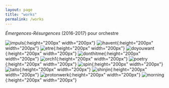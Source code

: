 ```yaml
---
layout: page
title: "works"
permalink: /works
---
```


 _Émergences-Résurgences_ (2016-2017)
pour orchestre



![impuls](https://github.com/kbys88/kbys88.github.io/assets/142012962/1712d49f-1cce-47d9-b1bf-ab21e4d705d5){:height="200px" width="200px"}
![ihavent](https://github.com/kbys88/kbys88.github.io/assets/142012962/cae87bea-f470-418c-97e2-17018d939009){:height="200px" width="200px"}
![etre](https://github.com/kbys88/kbys88.github.io/assets/142012962/ddbb0642-a47f-4ad4-8b8d-244501c15aba){:height="200px" width="200px"}
![doyouwant](https://github.com/kbys88/kbys88.github.io/assets/142012962/d7162394-e63d-424e-950c-73a8cf10be2f){:height="200px" width="200px"}
![donthitme](https://github.com/kbys88/kbys88.github.io/assets/142012962/1730e04f-c3ee-4ede-af57-9dc57977eaaf){:height="200px" width="200px"}
![orch1](https://github.com/kbys88/kbys88.github.io/assets/142012962/f8694c89-d4f3-4eac-a832-20d98e6f949f){:height="200px" width="200px"}
![poetry](https://github.com/kbys88/kbys88.github.io/assets/142012962/d311dd8b-abc5-45b6-9822-a9188b77865f){:height="200px" width="200px"}
![spin](https://github.com/kbys88/kbys88.github.io/assets/142012962/fcaf3d1c-703b-4a93-8262-aed2481c09b1){:height="200px" width="200px"}
![taito](https://github.com/kbys88/kbys88.github.io/assets/142012962/0f6f36ca-38f9-48d5-b43a-a47b5d89f1a8){:height="200px" width="200px"}
![shinjin](https://github.com/kbys88/kbys88.github.io/assets/142012962/b50e01cb-ea6d-406a-8e21-df57fd2bdb38){:height="200px" width="200px"}
![protonwerk](https://github.com/kbys88/kbys88.github.io/assets/142012962/e4834db3-b2be-4e9c-b1f0-8458be217a95){:height="200px" width="200px"}
![morning](https://github.com/kbys88/kbys88.github.io/assets/142012962/69330b52-8fc4-49ac-a93b-d28322acf67a){:height="200px" width="200px"}
